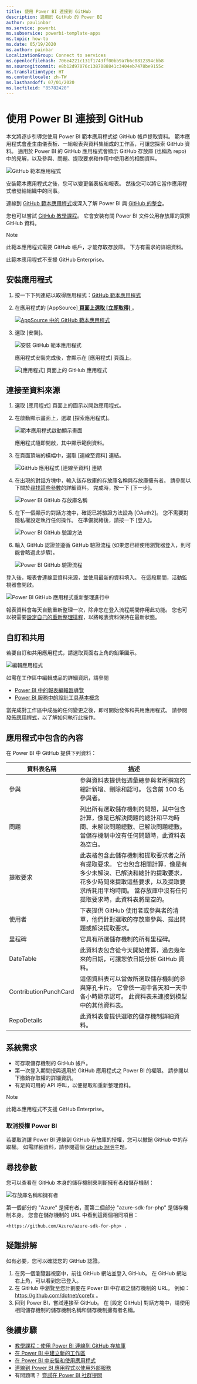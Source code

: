 ```yaml
---
title: 使用 Power BI 連接到 GitHub
description: 適用於 GitHub 的 Power BI
author: paulinbar
ms.service: powerbi
ms.subservice: powerbi-template-apps
ms.topic: how-to
ms.date: 05/19/2020
ms.author: painbar
LocalizationGroup: Connect to services
ms.openlocfilehash: 706e4221c131f1743ff00bb9a7b6c0812394cbb8
ms.sourcegitcommit: e8b12d97076c1387088841c3404eb7478be9155c
ms.translationtype: HT
ms.contentlocale: zh-TW
ms.lasthandoff: 07/01/2020
ms.locfileid: "85782420"
---
```

# <a name="connect-to-github-with-power-bi"></a>使用 Power BI 連接到 GitHub
本文將逐步引導您使用 Power BI 範本應用程式從 GitHub 帳戶提取資料。 範本應用程式會產生由儀表板、一組報表與資料集組成的工作區，可讓您探索 GitHub 資料。 適用於 Power BI 的 GitHub 應用程式會顯示 GitHub 存放庫 (也稱為 repo) 中的見解，以及參與、問題、提取要求和作用中使用者的相關資料。

![GitHub 範本應用程式](media/service-connect-to-github/service-github-app-report.png)

安裝範本應用程式之後，您可以變更儀表板和報表。 然後您可以將它當作應用程式散發給組織中的同事。

連線到 [GitHub 範本應用程式](https://app.powerbi.com/groups/me/getapps/services/pbi-contentpacks.pbiapps-github)或深入了解 Power BI 與 [GitHub 的整合](https://powerbi.microsoft.com/integrations/github)。

您也可以嘗試 [GitHub 教學課程](service-tutorial-connect-to-github.md)。 它會安裝有關 Power BI 文件公用存放庫的實際 GitHub 資料。

>[!NOTE]
>此範本應用程式需要 GitHub 帳戶，才能存取存放庫。 下方有需求的詳細資料。
>
>此範本應用程式不支援 GitHub Enterprise。

## <a name="install-the-app"></a>安裝應用程式

1. 按一下下列連結以取得應用程式：[GitHub 範本應用程式](https://app.powerbi.com/groups/me/getapps/services/pbi-contentpacks.pbiapps-github)

1. 在應用程式的 [AppSource][ **頁面上選取 [立即取得]** ](https://app.powerbi.com/groups/me/getapps/services/pbi-contentpacks.pbiapps-github)。

    [![AppSource 中的 GitHub 範本應用程式](media/service-connect-to-github/service-github-template-app-appsource-get-it-now.png)](https://app.powerbi.com/groups/me/getapps/services/pbi-contentpacks.pbiapps-github)

1. 選取 [安裝]。 

    ![安裝 GitHub 範本應用程式](media/service-connect-to-github/service-regional-emergency-response-select-install.png)

    應用程式安裝完成後，會顯示在 [應用程式] 頁面上。

   ![[應用程式] 頁面上的 GitHub 應用程式](media/service-connect-to-github/service-github-app-apps-page-icon.png)

## <a name="connect-to-data-sources"></a>連接至資料來源

1. 選取 [應用程式] 頁面上的圖示以開啟應用程式。

1. 在啟動顯示畫面上，選取 [探索應用程式]。

   ![範本應用程式啟動顯示畫面](media/service-connect-to-github/service-github-app-splash-screen.png)

   應用程式隨即開啟，其中顯示範例資料。

1. 在頁面頂端的橫幅中，選取 [連線至資料] 連結。

   ![GitHub 應用程式 [連線至資料] 連結](media/service-connect-to-github/service-github-app-connect-data.png)

1. 在出現的對話方塊中，輸入該存放庫的存放庫名稱與存放庫擁有者。 請參閱以下關於[尋找這些參數](#FindingParams)的詳細資料。 完成時，按一下 [下一步]。

   ![Power BI GitHub 存放庫名稱](media/service-connect-to-github/power-bi-github-app-tutorial-connect.png)

1. 在下一個顯示的對話方塊中，確認已將驗證方法設為 [OAuth2]。 您不需要對隱私權設定執行任何操作。 在準備就緒後，請按一下 [登入]。

   ![Power BI GitHub 驗證方法](media/service-connect-to-github/power-bi-github-authentication.png)

1. 輸入 GitHub 認證並遵循 GitHub 驗證流程 (如果您已經使用瀏覽器登入，則可能會略過此步驟)。

   ![Power BI GitHub 驗證流程](media/service-connect-to-github/power-bi-github-authenticate-process.png)


登入後，報表會連線至資料來源，並使用最新的資料填入。 在這段期間，活動監視器會開啟。

![Power BI GitHub 應用程式重新整理進行中](media/service-connect-to-github/service-github-app-refresh-monitor.png)

報表資料會每天自動重新整理一次，除非您在登入流程期間停用此功能。 您也可以視需要[設定自己的重新整理排程](./refresh-scheduled-refresh.md)，以將報表資料保持在最新狀態。

## <a name="customize-and-share"></a>自訂和共用

若要自訂和共用應用程式，請選取頁面右上角的鉛筆圖示。

![編輯應用程式](media/service-template-apps-install-distribute/power-bi-template-app-edit-app.png)


如需在工作區中編輯成品的詳細資訊，請參閱
* [Power BI 中的報表編輯器導覽](../create-reports/service-the-report-editor-take-a-tour.md)
* [Power BI 服務中的設計工具基本概念](../fundamentals/service-basic-concepts.md)

當完成對工作區中成品的任何變更之後，即可開始發佈和共用應用程式。 請參閱[發佈應用程式](../collaborate-share/service-create-distribute-apps.md#publish-your-app)，以了解如何執行此操作。

## <a name="whats-included-in-the-app"></a>應用程式中包含的內容
在 Power BI 中 GitHub 提供下列資料：     

| 資料表名稱 | 描述 |
| --- | --- |
| 參與 |參與資料表提供每週彙總參與者所撰寫的總計新增、刪除和認可。 包含前 100 名參與者。 |
| 問題 |列出所有選取儲存機制的問題，其中包含計算，像是已解決問題的總計和平均時間、未解決問題總數、已解決問題總數。 當儲存機制中沒有任何問題時，此資料表為空白。 |
| 提取要求 |此表格包含此儲存機制和提取要求者之所有提取要求。 它也包含相關計算，像是有多少未解決、已解決和總計的提取要求，花多少時間來提取這些要求，以及提取要求所耗用平均時間。 當存放庫中沒有任何提取要求時，此資料表將是空的。 |
| 使用者 |下表提供 GitHub 使用者或參與者的清單，他們針對選取的存放庫參與、提出問題或解決提取要求。 |
| 里程碑 |它具有所選儲存機制的所有里程碑。 |
| DateTable |此資料表包含從今天開始推算，過去幾年來的日期，可讓您依日期分析 GitHub 資料。 |
| ContributionPunchCard |這個資料表可以當做所選取儲存機制的參與穿孔卡片。 它會依一週中各天和一天中各小時顯示認可。 此資料表未連接到模型中的其他資料表。 |
| RepoDetails |此資料表會提供選取的儲存機制詳細資料。 |

## <a name="system-requirements"></a>系統需求
* 可存取儲存機制的 GitHub 帳戶。  
* 第一次登入期間授與適用於 GitHub 應用程式之 Power BI 的權限。 請參閱以下撤銷存取權的詳細資訊。  
* 有足夠可用的 API 呼叫，以便提取和重新整理資料。
>[!NOTE]
>此範本應用程式不支援 GitHub Enterprise。

### <a name="de-authorize-power-bi"></a>取消授權 Power BI
若要取消讓 Power BI 連線到 GitHub 存放庫的授權，您可以撤銷 GitHub 中的存取權。 如需詳細資料，請參閱這個 [GitHub 說明](https://help.github.com/articles/keeping-your-ssh-keys-and-application-access-tokens-safe/#reviewing-your-authorized-applications-oauth)主題。

<a name="FindingParams"></a>
## <a name="finding-parameters"></a>尋找參數
您可以查看在 GitHub 本身的儲存機制來判斷擁有者和儲存機制：

![存放庫名稱和擁有者](media/service-connect-to-github/github_ownerrepo.png)

第一個部分的 "Azure" 是擁有者，而第二個部分 "azure-sdk-for-php" 是儲存機制本身。  您會在儲存機制的 URL 中看到這兩個相同項目：

    <https://github.com/Azure/azure-sdk-for-php> .

## <a name="troubleshooting"></a>疑難排解
如有必要，您可以確認您的 GitHub 認證。  

1. 在另一個瀏覽器視窗中，前往 GitHub 網站並登入 GitHub。 在 GitHub 網站右上角，可以看到您已登入。    
2. 在 GitHub 中瀏覽至您計劃要在 Power BI 中存取之儲存機制的 URL。 例如： https://github.com/dotnet/corefx 。  
3. 回到 Power BI，嘗試連接至 GitHub。 在 [設定 GitHub] 對話方塊中，請使用相同儲存機制的儲存機制名稱和儲存機制擁有者名稱。  

## <a name="next-steps"></a>後續步驟

* [教學課程：使用 Power BI 連線到 GitHub 存放庫](service-tutorial-connect-to-github.md)
* [在 Power BI 中建立新的工作區](../collaborate-share/service-create-the-new-workspaces.md)
* [在 Power BI 中安裝和使用應用程式](../consumer/end-user-apps.md)
* [連線到 Power BI 應用程式以使用外部服務](service-connect-to-services.md)
* 有問題嗎？ [嘗試在 Power BI 社群提問](https://community.powerbi.com/)

